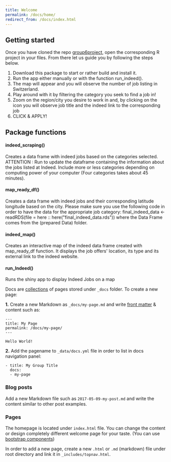 ```yaml
---
title: Welcome
permalink: /docs/home/
redirect_from: /docs/index.html
---
```


## Getting started

Once you have cloned the repo [group6project](https://github.com/Ferdi28/group6project), open the corresponding R project in your files.
From there let us guide you by following the steps below.
1. Download this package to start or rather build and install it.
2. Run the app either manually or with the function run_indeed().
3. The map will appear and you will observe the number of job listing in Switzerland.
4. Play around with it by filtering the category you seek to find a job in!
5. Zoom on the region/city you desire to work in and, by clicking on the icon you will observe job title and the indeed link to the corresponding job
6. CLICK & APPLY!


## Package functions

#### indeed_scraping()
Creates a data frame with indeed jobs based on the categories selected.
ATTENTION : Run to update the dataframe containing the information about the jobs listed at Indeed.
Include more or less categories depending on computing power of your computer (Four categories takes about 45 minutes).

#### map_ready_df()
Creates a data frame with indeed jobs and their corresponding latitude longitude based on the city.
Please make sure you use the following code in order to have the data for the appropriate job category:
final_indeed_data <- readRDS(file = here :: here("final_indeed_data.rds")) where the Data Frame comes from
the (prepared Data) folder.

#### indeed_map()
Creates an interactive map of the indeed data frame created with map_ready_df function.
It displays the job offers' location, its type and its external link to the indeed website.

#### run_Indeed()
Runs the shiny app to display Indeed Jobs on a map


Docs are [collections](https://jekyllrb.com/docs/collections/) of pages stored under `_docs` folder. To create a new page:

**1.** Create a new Markdown as `_docs/my-page.md` and write [front matter](https://jekyllrb.com/docs/frontmatter/) & content such as:

```
---
title: My Page
permalink: /docs/my-page/
---

Hello World!
```

**2.** Add the pagename to `_data/docs.yml` file in order to list in docs navigation panel:

```
- title: My Group Title
  docs:
  - my-page
```

### Blog posts

Add a new Markdown file such as `2017-05-09-my-post.md` and write the content similar to other post examples.

### Pages

The homepage is located under `index.html` file. You can change the content or design completely different welcome page for your taste. (You can use [bootstrap components](http://getbootstrap.com/components/))

In order to add a new page, create a new `.html` or `.md` (markdown) file under root directory and link it in `_includes/topnav.html`.

